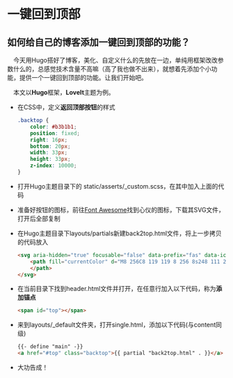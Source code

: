 # 一键回到顶部


## 如何给自己的博客添加一键回到顶部的功能？

&ensp;&ensp;今天用Hugo搭好了博客，美化、自定义什么的先放在一边，单纯用框架改改参数什么的，总感觉技术含量不高嘛（高了我也做不出来），就想着先添加个小功能，提供一个一键回到顶部的功能。让我们开始吧。

&ensp;&ensp;本文以**Hugo**框架，**LoveIt**主题为例。

- 在CSS中，定义**返回顶部按钮**的样式

  ```css
  .backtop {
      color: #b3b1b1;
      position: fixed;
      right: 16px;
      bottom: 20px;
      width: 33px;
      height: 33px;
      z-index: 10000;
  }
  ```

- 打开Hugo主题目录下的 static/asserts/_custom.scss，在其中加入上面的代码

- 准备好按钮的图标，前往[Font Awesome](https://fontawesome.com/v5.15/icons)找到心仪的图标，下载其SVG文件，打开后全部复制

- 在Hugo主题目录下layouts/partials新建back2top.html文件，将上一步拷贝的代码放入

  ```html
  <svg aria-hidden="true" focusable="false" data-prefix="fas" data-icon="chevron-circle-up" class="svg-inline--fa fa-chevron-circle-up fa-w-16" role="img" xmlns="http://www.w3.org/2000/svg" viewBox="0 0 512 512">
      <path fill="currentColor" d="M8 256C8 119 119 8 256 8s248 111 248 248-111 248-248 248S8 393 8 256zm231-113.9L103.5 277.6c-9.4 9.4-9.4 24.6 0 33.9l17 17c9.4 9.4 24.6 9.4 33.9 0L256 226.9l101.6 101.6c9.4 9.4 24.6 9.4 33.9 0l17-17c9.4-9.4 9.4-24.6 0-33.9L273 142.1c-9.4-9.4-24.6-9.4-34 0z">
      </path>
  </svg>
  ```

- 在当前目录下找到header.html文件并打开，在任意行加入以下代码，称为**添加锚点**

  ```html
  <span id="top"></span>
  ```

- 来到layouts/_default文件夹，打开single.html，添加以下代码(与content同级)

  ```html
  {{- define "main" -}}
  <a href="#top" class="backtop">{{ partial "back2top.html" . }}</a>
  ```

- 大功告成！


